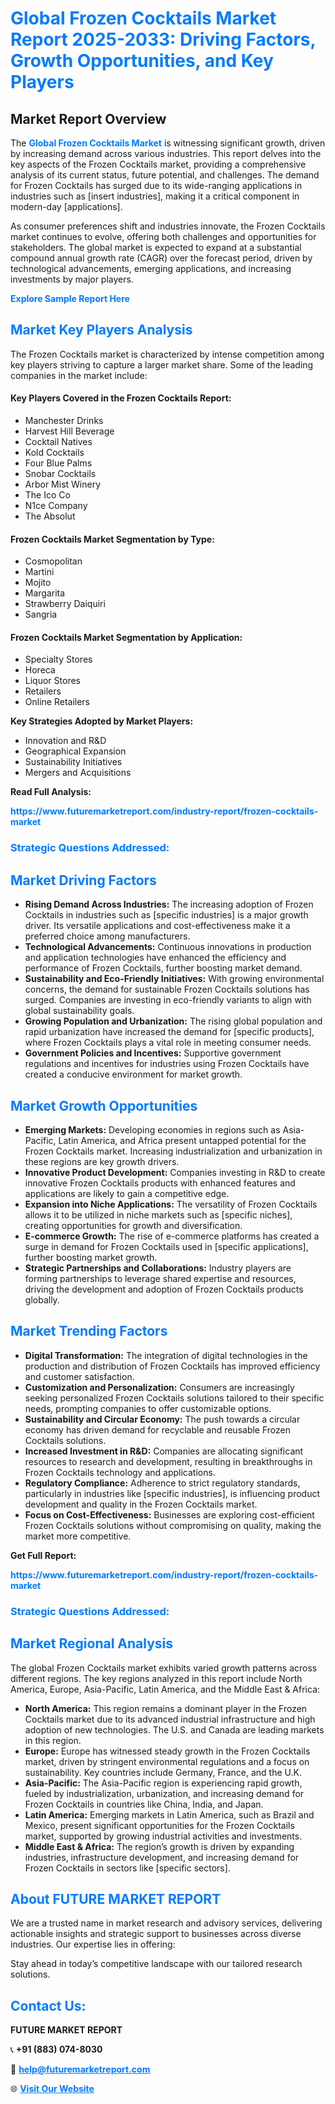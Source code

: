<h1 style="color: #007BFF;">Global Frozen Cocktails Market Report 2025-2033: Driving Factors, Growth Opportunities, and Key Players</h1>

<section id="overview">
<h2>Market Report Overview</h2>
<p>The <a href="https://www.futuremarketreport.com/industry-report/frozen-cocktails-market" style="color: #007BFF; text-decoration: none;"><strong>Global Frozen Cocktails Market</strong></a> is witnessing significant growth, driven by increasing demand across various industries. This report delves into the key aspects of the Frozen Cocktails market, providing a comprehensive analysis of its current status, future potential, and challenges. The demand for Frozen Cocktails has surged due to its wide-ranging applications in industries such as [insert industries], making it a critical component in modern-day [applications].</p>
<p>As consumer preferences shift and industries innovate, the Frozen Cocktails market continues to evolve, offering both challenges and opportunities for stakeholders. The global market is expected to expand at a substantial compound annual growth rate (CAGR) over the forecast period, driven by technological advancements, emerging applications, and increasing investments by major players.</p>
</section>

<section id="overview">
<p><a href="https://www.futuremarketreport.com/request-sample/reportId=61690" style="color: #007BFF; text-decoration: none;"><strong>Explore Sample Report Here</strong></a></p>
</section>

<section id="key-players">
<h2 style="color: #007BFF;">Market Key Players Analysis</h2>
<p>The Frozen Cocktails market is characterized by intense competition among key players striving to capture a larger market share. Some of the leading companies in the market include:</p>
<h4>Key Players Covered in the Frozen Cocktails Report:</h4>
<ul><li>Manchester Drinks</li><li>Harvest Hill Beverage</li><li>Cocktail Natives</li><li>Kold Cocktails</li><li>Four Blue Palms</li><li>Snobar Cocktails</li><li>Arbor Mist Winery</li><li>The Ico Co</li><li>N1ce Company</li><li>The Absolut</li></ul>
<h4>Frozen Cocktails Market Segmentation by Type:</h4>
<ul><li>Cosmopolitan</li><li>Martini</li><li>Mojito</li><li>Margarita</li><li>Strawberry Daiquiri</li><li>Sangria</li></ul>

<h4>Frozen Cocktails Market Segmentation by Application:</h4>
<ul><li>Specialty Stores</li><li>Horeca</li><li>Liquor Stores</li><li>Retailers</li><li>Online Retailers</li></ul>
<p><strong>Key Strategies Adopted by Market Players:</strong></p>
<ul>
<li>Innovation and R&D</li>
<li>Geographical Expansion</li>
<li>Sustainability Initiatives</li>
<li>Mergers and Acquisitions</li>
</ul>
</section>

<section>
<p><strong>Read Full Analysis: </strong></p><a href="https://www.futuremarketreport.com/industry-report/frozen-cocktails-market" style="color: #007BFF; text-decoration: none;"><strong>https://www.futuremarketreport.com/industry-report/frozen-cocktails-market</strong></a>
<h3 style="color: #007BFF;">Strategic Questions Addressed:</h3>
</section>

<section id="driving-factors">
<h2 style="color: #007BFF;">Market Driving Factors</h2>
<ul>
<li><strong>Rising Demand Across Industries:</strong> The increasing adoption of Frozen Cocktails in industries such as [specific industries] is a major growth driver. Its versatile applications and cost-effectiveness make it a preferred choice among manufacturers.</li>
<li><strong>Technological Advancements:</strong> Continuous innovations in production and application technologies have enhanced the efficiency and performance of Frozen Cocktails, further boosting market demand.</li>
<li><strong>Sustainability and Eco-Friendly Initiatives:</strong> With growing environmental concerns, the demand for sustainable Frozen Cocktails solutions has surged. Companies are investing in eco-friendly variants to align with global sustainability goals.</li>
<li><strong>Growing Population and Urbanization:</strong> The rising global population and rapid urbanization have increased the demand for [specific products], where Frozen Cocktails plays a vital role in meeting consumer needs.</li>
<li><strong>Government Policies and Incentives:</strong> Supportive government regulations and incentives for industries using Frozen Cocktails have created a conducive environment for market growth.</li>
</ul>
</section>

<section id="growth-opportunities">
<h2 style="color: #007BFF;">Market Growth Opportunities</h2>
<ul>
<li><strong>Emerging Markets:</strong> Developing economies in regions such as Asia-Pacific, Latin America, and Africa present untapped potential for the Frozen Cocktails market. Increasing industrialization and urbanization in these regions are key growth drivers.</li>
<li><strong>Innovative Product Development:</strong> Companies investing in R&D to create innovative Frozen Cocktails products with enhanced features and applications are likely to gain a competitive edge.</li>
<li><strong>Expansion into Niche Applications:</strong> The versatility of Frozen Cocktails allows it to be utilized in niche markets such as [specific niches], creating opportunities for growth and diversification.</li>
<li><strong>E-commerce Growth:</strong> The rise of e-commerce platforms has created a surge in demand for Frozen Cocktails used in [specific applications], further boosting market growth.</li>
<li><strong>Strategic Partnerships and Collaborations:</strong> Industry players are forming partnerships to leverage shared expertise and resources, driving the development and adoption of Frozen Cocktails products globally.</li>
</ul>
</section>

<section id="trending-factors">
<h2 style="color: #007BFF;">Market Trending Factors</h2>
<ul>
<li><strong>Digital Transformation:</strong> The integration of digital technologies in the production and distribution of Frozen Cocktails has improved efficiency and customer satisfaction.</li>
<li><strong>Customization and Personalization:</strong> Consumers are increasingly seeking personalized Frozen Cocktails solutions tailored to their specific needs, prompting companies to offer customizable options.</li>
<li><strong>Sustainability and Circular Economy:</strong> The push towards a circular economy has driven demand for recyclable and reusable Frozen Cocktails solutions.</li>
<li><strong>Increased Investment in R&D:</strong> Companies are allocating significant resources to research and development, resulting in breakthroughs in Frozen Cocktails technology and applications.</li>
<li><strong>Regulatory Compliance:</strong> Adherence to strict regulatory standards, particularly in industries like [specific industries], is influencing product development and quality in the Frozen Cocktails market.</li>
<li><strong>Focus on Cost-Effectiveness:</strong> Businesses are exploring cost-efficient Frozen Cocktails solutions without compromising on quality, making the market more competitive.</li>
</ul>
</section>

<section>
<p><strong>Get Full Report: </strong></p><a href="https://www.futuremarketreport.com/industry-report/frozen-cocktails-market" style="color: #007BFF; text-decoration: none;"><strong>https://www.futuremarketreport.com/industry-report/frozen-cocktails-market</strong></a>
<h3 style="color: #007BFF;">Strategic Questions Addressed:</h3>
</section>


<section id="regional-analysis">
<h2 style="color: #007BFF;">Market Regional Analysis</h2>
<p>The global Frozen Cocktails market exhibits varied growth patterns across different regions. The key regions analyzed in this report include North America, Europe, Asia-Pacific, Latin America, and the Middle East & Africa:</p>
<ul>
<li><strong>North America:</strong> This region remains a dominant player in the Frozen Cocktails market due to its advanced industrial infrastructure and high adoption of new technologies. The U.S. and Canada are leading markets in this region.</li>
<li><strong>Europe:</strong> Europe has witnessed steady growth in the Frozen Cocktails market, driven by stringent environmental regulations and a focus on sustainability. Key countries include Germany, France, and the U.K.</li>
<li><strong>Asia-Pacific:</strong> The Asia-Pacific region is experiencing rapid growth, fueled by industrialization, urbanization, and increasing demand for Frozen Cocktails in countries like China, India, and Japan.</li>
<li><strong>Latin America:</strong> Emerging markets in Latin America, such as Brazil and Mexico, present significant opportunities for the Frozen Cocktails market, supported by growing industrial activities and investments.</li>
<li><strong>Middle East & Africa:</strong> The region’s growth is driven by expanding industries, infrastructure development, and increasing demand for Frozen Cocktails in sectors like [specific sectors].</li>
</ul>
</section>

<footer>
<h2 style="color: #007BFF;">About FUTURE MARKET REPORT</h2>
<p>We are a trusted name in market research and advisory services, delivering actionable insights and strategic support to businesses across diverse industries. Our expertise lies in offering:</p>

<p>Stay ahead in today’s competitive landscape with our tailored research solutions.</p>

<h2 style="color: #007BFF;">Contact Us:</h2>
<p><strong>FUTURE MARKET REPORT</strong></p>
<p>📞 <strong>+91 (883) 074-8030</strong></p>
<p>📧 <strong><a href="mailto:help@futuremarketreport.com" style="color: #007BFF;">help@futuremarketreport.com</a></strong></p>
<p>🌐 <strong><a href="https://www.futuremarketreport.com/" style="color: #007BFF;">Visit Our Website</a></strong></p>
</footer>